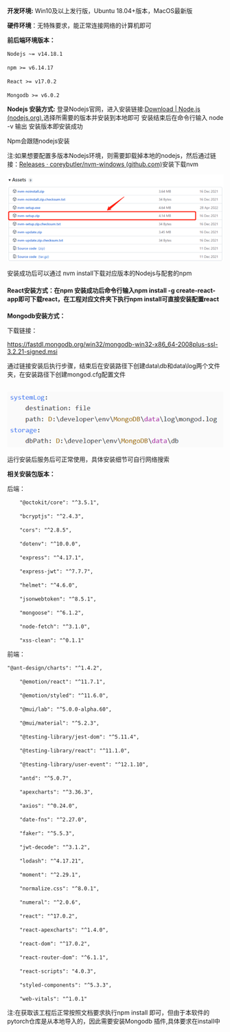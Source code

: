 

**开发环境:** Win10及以上发行版，Ubuntu 18.04+版本，MacOS最新版

**硬件环境**：无特殊要求，能正常连接网络的计算机即可

**前后端环境版本：**

```
Nodejs ~= v14.18.1

npm >= v6.14.17

React >= v17.0.2

Mongodb >= v6.0.2
```

**Nodejs 安装方式:** 登录Nodejs官网，进入安装链接:[<u><span class="15">Download | Node.js (nodejs.org)</span></u>](https://nodejs.org/en/download/),选择所需要的版本并安装到本地即可 安装结束后在命令行输入 node -v 输出 安装版本即安装成功

Npm会跟随nodejs安装

注:如果想要配置多版本Nodejs环境，则需要卸载掉本地的nodejs，然后通过链接：[<u><span class="15">Releases · coreybutler/nvm-windows (github.com)</span></u>](https://github.com/coreybutler/nvm-windows/releases)安装下载nvm

![](imgs/2022-12-16-23-21-09-image.png)

安装成功后可以通过 nvm install下载对应版本的Nodejs与配套的npm

#### React安装方式：在npm 安装成功后命令行输入npm install -g create-react-app即可下载react，在工程对应文件夹下执行npm install可直接安装配置react

**Mongodb安装方式：**

下载链接：

https://fastdl.mongodb.org/win32/mongodb-win32-x86_64-2008plus-ssl-3.2.21-signed.msi

通过链接安装后执行步骤，结束后在安装路径下创建data\db和data\log两个文件夹，在安装路径下创建mongod.cfg配置文件

 ![](imgs/2022-12-16-23-21-20-image.png)

运行安装后服务后可正常使用，具体安装细节可自行网络搜索

**相关安装包版本：**

后端：

```
    "@octokit/core": "^3.5.1",

    "bcryptjs": "^2.4.3",

    "cors": "^2.8.5",

    "dotenv": "^10.0.0",

    "express": "^4.17.1",

    "express-jwt": "^7.7.7",

    "helmet": "^4.6.0",

    "jsonwebtoken": "^8.5.1",

    "mongoose": "^6.1.2",

    "node-fetch": "^3.1.0",

    "xss-clean": "^0.1.1"
```

前端：

```
"@ant-design/charts": "^1.4.2",

    "@emotion/react": "^11.7.1",

    "@emotion/styled": "^11.6.0",

    "@mui/lab": "^5.0.0-alpha.60",

    "@mui/material": "^5.2.3",

    "@testing-library/jest-dom": "^5.11.4",

    "@testing-library/react": "^11.1.0",

    "@testing-library/user-event": "^12.1.10",

    "antd": "^5.0.7",

    "apexcharts": "^3.36.3",

    "axios": "^0.24.0",

    "date-fns": "^2.27.0",

    "faker": "^5.5.3",

    "jwt-decode": "^3.1.2",

    "lodash": "^4.17.21",

    "moment": "^2.29.1",

    "normalize.css": "^8.0.1",

    "numeral": "^2.0.6",

    "react": "^17.0.2",

    "react-apexcharts": "^1.4.0",

    "react-dom": "^17.0.2",

    "react-router-dom": "^6.1.1",

    "react-scripts": "4.0.3",

    "styled-components": "^5.3.3",

    "web-vitals": "^1.0.1"
```

注:在获取该工程后正常按照文档要求执行npm install 即可，但由于本软件的pytorch仓库是从本地导入的，因此需要安装Mongodb 插件,具体要求在install中

